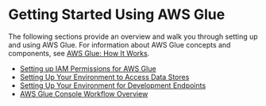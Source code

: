 # Getting Started Using AWS Glue<a name="getting-started"></a>

The following sections provide an overview and walk you through setting up and using AWS Glue\. For information about AWS Glue concepts and components, see [AWS Glue: How It Works](how-it-works.md)\.


+ [Setting up IAM Permissions for AWS Glue](getting-started-access.md)
+ [Setting Up Your Environment to Access Data Stores](start-connecting.md)
+ [Setting Up Your Environment for Development Endpoints](start-development-endpoint.md)
+ [AWS Glue Console Workflow Overview](start-console-overview.md)